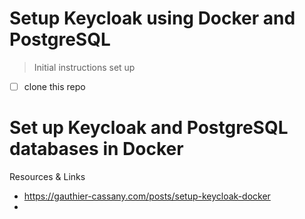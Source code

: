 # Setup Keycloak using Docker and PostgreSQL

> Initial instructions set up

- [ ] clone this repo

# Set up Keycloak and PostgreSQL databases in Docker

Resources & Links
- https://gauthier-cassany.com/posts/setup-keycloak-docker
-
